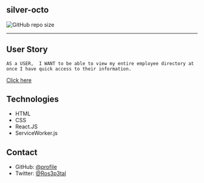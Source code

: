 ## silver-octo 
![GitHub repo size](https://img.shields.io/github/repo-size/Kathleen-Y/silver-octo?logo=github)
<hr >

## User Story
`AS a USER, 
I WANT to be able to view my entire employee directory
at once I have quick access to their information.
`

[Click here](http://localhost:3000/silver-octo)

## Technologies
- HTML
- CSS
- React.JS 
- ServiceWorker.js

## Contact
* GitHub: [@profile](https://github.com/Kathleen-Y)
* Twitter: [@Ros3p3tal](https://twitter.com/Ros3p3tal)
